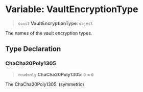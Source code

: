 # Variable: VaultEncryptionType

> `const` **VaultEncryptionType**: `object`

The names of the vault encryption types.

## Type Declaration

### ChaCha20Poly1305

> `readonly` **ChaCha20Poly1305**: `0` = `0`

The ChaCha20Poly1305. (symmetric)
